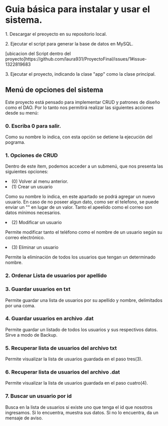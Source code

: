 <h1>Guia básica para instalar y usar el sistema.</h1>

<p>1. Descargar el preoyecto en su repositorio local.</p>
<p>2. Ejecutar el script para generar la base de datos en MySQL.</p>
[ubicacion del Script dentro del proyecto]https://github.com/laura931/ProyectoFinal/issues/1#issue-1322819683
<p>3. Ejecutar el proyecto, indicando la clase "app" como la clase principal.</p>


<h2>Menú de opciones del sistema</h2>
<p>Este proyecto está pensado para implementar CRUD y patrones de diseño como el DAO. Por lo tanto nos permitirá 
realizar las siguientes acciones desde su menú: </p>

<h3>0. Escriba 0 para salir.</h3>
<p>   Como su nombre lo indica, con esta opción se detiene la ejecución del pograma.</p>

<h3>1. Opciones de CRUD</h3>
<p>   Dentro de este ítem, podemos acceder a un submenú, que nos presenta las siguientes opciones:</p>
      <li>(0) Volver al menu anterior.</li>
      <li>(1) Crear un usuario
          <p>Como su nombre lo indica, en este apartado se podrá agregar un nuevo usuario. En caso de no poseer 
             algun dato, como ser el telefono, se puede enviar un "" en lugar de un valor. Tanto el apeelido como 
             el correo son datos mínimos necesarios.</p></li>
      <li>(2) Modificar un usuario</li>
          <p>Permite modificar tanto el teléfono como el nombre de un usuario según su correo electrónico.</p>
      <li>(3) Eliminar un usuario</li>
          <p>Permite la eliminación de todos los usuarios que tengan un determinado nombre.</p>

<h3>2. Ordenar Lista de usuarios por apellido</h3>

<h3>3. Guardar usuarios en txt</h3>
<p>Permite guardar una lista de usuarios por su apellido y nombre, delimitados por una coma.</p>

<h3>4. Guardar usuarios en archivo .dat</h3>
    <p>Permite guardar un listado de todos los usuarios y sus respectivos datos. Sirve a modo de Backup.</p>

<h3>5. Recuperar lista de usuarios del archivo txt</h3>
    <p>Permite visualizar la lista de usuarios guardada en el paso tres(3).</p>

<h3>6. Recuperar lista de usuarios del archivo .dat</h3>
    <p>Permite visualizar la lista de usuarios guardada en el paso cuatro(4).</p>

<h3>7. Buscar un usuario por id</h3>
    <p>Busca en la lista de usuarios si existe uno que tenga el id que nosotros ingresamos. Si lo encuentra, muestra sus datos.
    Si no lo encuentra, da un mensaje de aviso.</p>

